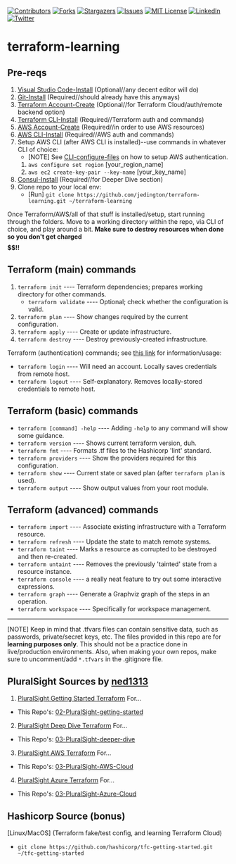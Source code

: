 <!-- PROJECT SHIELDS -->
<!-- https://www.markdownguide.org/basic-syntax/#reference-style-links -->
[![Contributors][contributors-shield]][contributors-url]
[![Forks][forks-shield]][forks-url]
[![Stargazers][stars-shield]][stars-url]
[![Issues][issues-shield]][issues-url]
[![MIT License][license-shield]][license-url]
[![LinkedIn][linkedin-shield]][linkedin-url]
[![Twitter][twitter-shield]][twitter-url]

# terraform-learning

## Pre-reqs
1. [Visual Studio Code-Install](https://code.visualstudio.com/download) (Optional//any decent editor will do)
2. [Git-Install](https://git-scm.com/downloads) (Required//should already have this anyways)
3. [Terraform Account-Create](https://learn.hashicorp.com/tutorials/terraform/cloud-sign-up?in=terraform/cloud-get-started) (Optional//for Terraform Cloud/auth/remote backend option)
4. [Terraform CLI-Install](https://learn.hashicorp.com/tutorials/terraform/install-cli) (Required//Terraform auth and commands)
5. [AWS Account-Create](https://portal.aws.amazon.com/billing/signup) (Required//in order to use AWS resources)
6. [AWS CLI-Install](https://docs.aws.amazon.com/cli/latest/userguide/install-cliv2.html) (Required//AWS auth and commands)
7. Setup AWS CLI (after AWS CLI is installed)--use commands in whatever CLI of choice:
    - [NOTE] See [CLI-configure-files](https://docs.aws.amazon.com/cli/latest/userguide/cli-configure-files.html) on  how to setup AWS authentication.
    1. `aws configure set region` [your_region_name]
    2. `aws ec2 create-key-pair --key-name` [your_key_name]
8. [Consul-Install](https://www.consul.io/docs/install) (Required//for Deeper Dive section)
9. Clone repo to your local env: 
    - [Run] `git clone https://github.com/jedington/terraform-learning.git ~/terraform-learning`

Once Terraform/AWS/all of that stuff is installed/setup, start running through the folders. 
Move to a working directory within the repo, via CLI of choice, and play around a bit.
**Make sure to destroy resources when done so you don't get charged $$$$$$!!** 

## Terraform (main) commands
1. `terraform init` ---- Terraform dependencies; prepares working directory for other commands.
    - `terraform validate` ---- Optional; check whether the configuration is valid.
2. `terraform plan` ---- Show changes required by the current configuration.
3. `terraform apply` ---- Create or update infrastructure.
4. `terraform destroy` ---- Destroy previously-created infrastructure.

Terraform (authentication) commands; see [this link](https://www.terraform.io/docs/cli/commands/login.html) for information/usage:
- `terraform login` ---- Will need an account. Locally saves credentials from remote host.
- `terraform logout` ---- Self-explanatory. Removes locally-stored credentials to remote host.

## Terraform (basic) commands
- `terraform [command] -help` ---- Adding `-help` to any command will show some guidance.
- `terraform version` ---- Shows current terraform version, duh.
- `terraform fmt` ---- Formats .tf files to the Hashicorp 'lint' standard.
- `terraform providers` ---- Show the providers required for this configuration.
- `terraform show` ---- Current state or saved plan (after `terraform plan` is used).
- `terraform output` ---- Show output values from your root module.

## Terraform (advanced) commands
- `terraform import` ---- Associate existing infrastructure with a Terraform resource.
- `terraform refresh` ---- Update the state to match remote systems.
- `terraform taint` ---- Marks a resource as corrupted to be destroyed and then re-created.
- `terraform untaint` ---- Removes the previously 'tainted' state from a resource instance.
- `terraform console` ---- a really neat feature to try out some interactive expressions.
- `terraform graph` ---- Generate a Graphviz graph of the steps in an operation.
- `terraform workspace` ---- Specifically for workspace management.

---------------------------------------------------------------------------

[NOTE] Keep in mind that .tfvars files can contain sensitive data, such as passwords, private/secret keys, etc. The files provided in this repo are for **learning purposes only**. This should not be a practice done in live/production environments. Also, when making your own repos, make sure to uncomment/add `*.tfvars` in the .gitignore file.

## PluralSight Sources by [ned1313](https://github.com/ned1313)
1. [PluralSight Getting Started Terraform](https://github.com/ned1313/Getting-Started-Terraform) For...
  * This Repo's: [02-PluralSight-getting-started](https://github.com/jedington/terraform-learning/tree/master/02-PluralSight-getting-started)
2. [PluralSight Deep Dive Terraform](https://github.com/ned1313/Deep-Dive-Terraform) For...
  * This Repo's: [03-PluralSight-deeper-dive](https://github.com/jedington/terraform-learning/tree/master/03-PluralSight-deeper-dive)
3. [PluralSight AWS Terraform](https://github.com/ned1313/Implementing-Terraform-on-AWS) For...
  * This Repo's: [03-PluralSight-AWS-Cloud](https://github.com/jedington/terraform-learning/tree/master/04-PluralSight-AWS-Cloud)
4. [PluralSight Azure Terraform](https://github.com/ned1313/Implementing-Terraform-on-Microsoft-Azure) For...
  * This Repo's: [03-PluralSight-Azure-Cloud](https://github.com/jedington/terraform-learning/tree/master/05-PluralSight-Azure-Cloud)

## Hashicorp Source (bonus)
[Linux/MacOS] (Terraform fake/test config, and learning Terraform Cloud)
  * `git clone https://github.com/hashicorp/tfc-getting-started.git ~/tfc-getting-started`

<!-- MARKDOWN LINKS & IMAGES -->
<!-- https://www.markdownguide.org/basic-syntax/#reference-style-links -->
[contributors-shield]: https://img.shields.io/github/contributors/jedington/terraform-learning.svg?style=for-the-badge
[contributors-url]: https://github.com/jedington/terraform-learning/graphs/contributors
[forks-shield]: https://img.shields.io/github/forks/jedington/terraform-learning.svg?style=for-the-badge
[forks-url]: https://github.com/jedington/terraform-learning/network/members
[stars-shield]: https://img.shields.io/github/stars/jedington/terraform-learning.svg?style=for-the-badge
[stars-url]: https://github.com/jedington/terraform-learning/stargazers
[issues-shield]: https://img.shields.io/github/issues/jedington/terraform-learning.svg?style=for-the-badge
[issues-url]: https://github.com/jedington/terraform-learning/issues
[license-shield]: https://img.shields.io/github/license/jedington/terraform-learning.svg?style=for-the-badge
[license-url]: https://github.com/jedington/terraform-learning/blob/master/LICENSE
[linkedin-shield]: https://img.shields.io/badge/-LinkedIn-black.svg?style=for-the-badge&logo=linkedin&colorB=555
[linkedin-url]: https://www.linkedin.com/in/julian-edington
[twitter-shield]: https://img.shields.io/twitter/follow/arcanicvoid?style=for-the-badge&logo=twitter&colorB=555
[twitter-url]: https://twitter.com/arcanicvoid